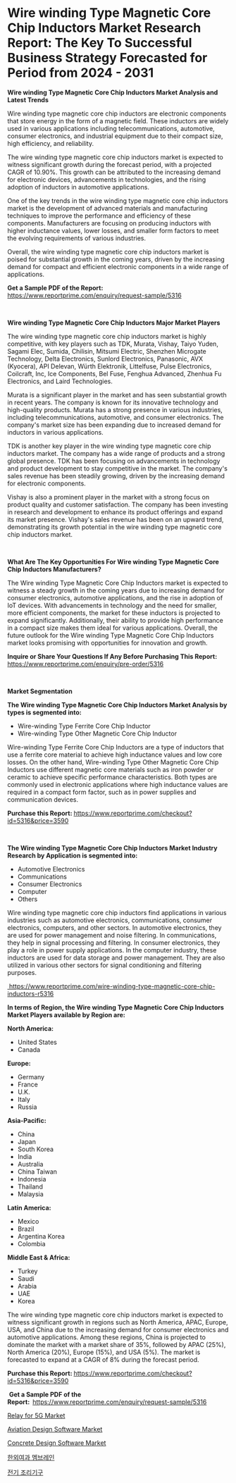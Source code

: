 <p><h1>Wire winding Type Magnetic Core Chip Inductors Market Research Report: The Key To Successful Business Strategy Forecasted for Period from 2024 - 2031</h1></p><p><strong>Wire winding Type Magnetic Core Chip Inductors Market Analysis and Latest Trends</strong></p>
<p><p>Wire winding type magnetic core chip inductors are electronic components that store energy in the form of a magnetic field. These inductors are widely used in various applications including telecommunications, automotive, consumer electronics, and industrial equipment due to their compact size, high efficiency, and reliability.</p><p>The wire winding type magnetic core chip inductors market is expected to witness significant growth during the forecast period, with a projected CAGR of 10.90%. This growth can be attributed to the increasing demand for electronic devices, advancements in technologies, and the rising adoption of inductors in automotive applications.</p><p>One of the key trends in the wire winding type magnetic core chip inductors market is the development of advanced materials and manufacturing techniques to improve the performance and efficiency of these components. Manufacturers are focusing on producing inductors with higher inductance values, lower losses, and smaller form factors to meet the evolving requirements of various industries.</p><p>Overall, the wire winding type magnetic core chip inductors market is poised for substantial growth in the coming years, driven by the increasing demand for compact and efficient electronic components in a wide range of applications.</p></p>
<p><strong>Get a Sample PDF of the Report:&nbsp;</strong> <a href="https://www.reportprime.com/enquiry/request-sample/5316">https://www.reportprime.com/enquiry/request-sample/5316</a></p>
<p>&nbsp;</p>
<p><strong>Wire winding Type Magnetic Core Chip Inductors Major Market Players</strong></p>
<p><p>The wire winding type magnetic core chip inductors market is highly competitive, with key players such as TDK, Murata, Vishay, Taiyo Yuden, Sagami Elec, Sumida, Chilisin, Mitsumi Electric, Shenzhen Microgate Technology, Delta Electronics, Sunlord Electronics, Panasonic, AVX (Kyocera), API Delevan, Würth Elektronik, Littelfuse, Pulse Electronics, Coilcraft, Inc, Ice Components, Bel Fuse, Fenghua Advanced, Zhenhua Fu Electronics, and Laird Technologies.</p><p>Murata is a significant player in the market and has seen substantial growth in recent years. The company is known for its innovative technology and high-quality products. Murata has a strong presence in various industries, including telecommunications, automotive, and consumer electronics. The company's market size has been expanding due to increased demand for inductors in various applications.</p><p>TDK is another key player in the wire winding type magnetic core chip inductors market. The company has a wide range of products and a strong global presence. TDK has been focusing on advancements in technology and product development to stay competitive in the market. The company's sales revenue has been steadily growing, driven by the increasing demand for electronic components.</p><p>Vishay is also a prominent player in the market with a strong focus on product quality and customer satisfaction. The company has been investing in research and development to enhance its product offerings and expand its market presence. Vishay's sales revenue has been on an upward trend, demonstrating its growth potential in the wire winding type magnetic core chip inductors market.</p></p>
<p>&nbsp;</p>
<p><strong>What Are The Key Opportunities For Wire winding Type Magnetic Core Chip Inductors Manufacturers?</strong></p>
<p><p>The Wire winding Type Magnetic Core Chip Inductors market is expected to witness a steady growth in the coming years due to increasing demand for consumer electronics, automotive applications, and the rise in adoption of IoT devices. With advancements in technology and the need for smaller, more efficient components, the market for these inductors is projected to expand significantly. Additionally, their ability to provide high performance in a compact size makes them ideal for various applications. Overall, the future outlook for the Wire winding Type Magnetic Core Chip Inductors market looks promising with opportunities for innovation and growth.</p></p>
<p><strong>Inquire or Share Your Questions If Any Before Purchasing This Report:</strong> <a href="https://www.reportprime.com/enquiry/pre-order/5316">https://www.reportprime.com/enquiry/pre-order/5316</a></p>
<p>&nbsp;</p>
<p><strong>Market Segmentation</strong></p>
<p><strong>The Wire winding Type Magnetic Core Chip Inductors Market Analysis by types is segmented into:</strong></p>
<p><ul><li>Wire-winding Type Ferrite Core Chip Inductor</li><li>Wire-winding Type Other Magnetic Core Chip Inductor</li></ul></p>
<p><p>Wire-winding Type Ferrite Core Chip Inductors are a type of inductors that use a ferrite core material to achieve high inductance values and low core losses. On the other hand, Wire-winding Type Other Magnetic Core Chip Inductors use different magnetic core materials such as iron powder or ceramic to achieve specific performance characteristics. Both types are commonly used in electronic applications where high inductance values are required in a compact form factor, such as in power supplies and communication devices.</p></p>
<p><strong>Purchase this Report:&nbsp;</strong><a href="https://www.reportprime.com/checkout?id=5316&price=3590">https://www.reportprime.com/checkout?id=5316&price=3590</a></p>
<p>&nbsp;</p>
<p><strong>The Wire winding Type Magnetic Core Chip Inductors Market Industry Research by Application is segmented into:</strong></p>
<p><ul><li>Automotive Electronics</li><li>Communications</li><li>Consumer Electronics</li><li>Computer</li><li>Others</li></ul></p>
<p><p>Wire winding type magnetic core chip inductors find applications in various industries such as automotive electronics, communications, consumer electronics, computers, and other sectors. In automotive electronics, they are used for power management and noise filtering. In communications, they help in signal processing and filtering. In consumer electronics, they play a role in power supply applications. In the computer industry, these inductors are used for data storage and power management. They are also utilized in various other sectors for signal conditioning and filtering purposes.</p></p>
<p><a href="https://www.reportprime.com/wire-winding-type-magnetic-core-chip-inductors-r5316">&nbsp;https://www.reportprime.com/wire-winding-type-magnetic-core-chip-inductors-r5316</a></p>
<p><strong>In terms of Region, the Wire winding Type Magnetic Core Chip Inductors Market Players available by Region are:</strong></p>
<p>
    <p> <strong> North America: </strong>
        <ul>
            <li>United States</li>
            <li>Canada</li>
        </ul>
        </p> 
    <p> <strong> Europe: </strong>
        <ul>
            <li>Germany</li>
            <li>France</li>
            <li>U.K.</li>
            <li>Italy</li>
            <li>Russia</li>
        </ul>
        </p> 
    <p> <strong> Asia-Pacific: </strong>
        <ul>
            <li>China</li>
            <li>Japan</li>
            <li>South Korea</li>
            <li>India</li>
            <li>Australia</li>
            <li>China Taiwan</li>
            <li>Indonesia</li>
            <li>Thailand</li>
            <li>Malaysia</li>
        </ul>
        </p> 
    <p> <strong> Latin America: </strong>
        <ul>
            <li>Mexico</li>
            <li>Brazil</li>
            <li>Argentina Korea</li>
            <li>Colombia</li>
        </ul>
        </p> 
    <p> <strong> Middle East & Africa: </strong>
        <ul>
            <li>Turkey</li>
            <li>Saudi</li>
            <li>Arabia</li>
            <li>UAE</li>
            <li>Korea</li>
        </ul>
    </p>
    </p>
<p><p>The wire winding type magnetic core chip inductors market is expected to witness significant growth in regions such as North America, APAC, Europe, USA, and China due to the increasing demand for consumer electronics and automotive applications. Among these regions, China is projected to dominate the market with a market share of 35%, followed by APAC (25%), North America (20%), Europe (15%), and USA (5%). The market is forecasted to expand at a CAGR of 8% during the forecast period.</p></p>
<p><strong>Purchase this Report: </strong><a href="https://www.reportprime.com/checkout?id=5316&price=3590">https://www.reportprime.com/checkout?id=5316&price=3590</a></p>
<p>&nbsp;<strong>Get a Sample PDF of the Report:&nbsp;&nbsp;</strong><a href="https://www.reportprime.com/enquiry/request-sample/5316">https://www.reportprime.com/enquiry/request-sample/5316</a></p>
<p><strong></strong></p>
<p><p><a href="https://github.com/CliffMedina6/Market-Research-Report-List-4/blob/main/relay-for-5g-market.md">Relay for 5G Market</a></p><p><a href="https://www.linkedin.com/pulse/aviation-design-software-market-share-evolution-growth-pt7zc">Aviation Design Software Market</a></p><p><a href="https://www.linkedin.com/pulse/concrete-design-software-market-competitive-analysis-trends-7lf7c">Concrete Design Software Market</a></p><p><a href="https://github.com/oajzkywllm460/Market-Research-Report-List-2/blob/main/854299779006.md">한외여과 멤브레인</a></p><p><a href="https://medium.com/@kirstenhintz/%EC%A0%84%EA%B8%B0-%EC%A3%BC%EB%B0%A9%EC%9A%A9%ED%92%88-%EC%8B%9C%EC%9E%A5-%EC%A0%84%EB%A7%9D-%EC%82%B0%EC%97%85-%EA%B0%9C%EC%9A%94-%EB%B0%8F-%EC%98%88%EC%B8%A1-2024%EB%85%84%EB%B6%80%ED%84%B0-2031%EB%85%84%EA%B9%8C%EC%A7%80-909459c2aa71">전기 조리기구</a></p></p>